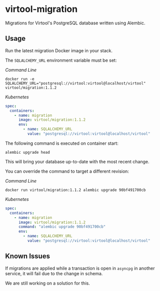 # virtool-migration

Migrations for Virtool's PostgreSQL database written using Alembic.

## Usage

Run the latest migration Docker image in your stack.

The `SQLALCHEMY_URL` environment variable must be set:

_Command Line_
```shell
docker run -e SQLALCHEMY_URL="postgresql://virtool:virtool@localhost/virtool" virtool/migration:1.1.2 
```

_Kubernetes_
```yaml
spec:
  containers:
    - name: migration
      image: virtool/migration:1.1.2
      env:
        - name: SQLALCHEMY_URL
          value: "postgresql://virtool:virtool@localhost/virtool"
```

The following command is executed on container start:
```shell
alembic upgrade head
```

This will bring your database up-to-date with the most recent change.

You can override the command to target a different revision:

_Command Line_
```shell
docker run virtool/migration:1.1.2 alembic upgrade 90bf491700cb

```

_Kubernetes_
```yaml
spec:
  containers:
    - name: migration
      image: virtool/migration:1.1.2
      command: "alembic upgrade 90bf491700cb"
      env:
        - name: SQLALCHEMY_URL
          value: "postgresql://virtool:virtool@localhost/virtool"
```


## Known Issues

If migrations are applied while a transaction is open in `asyncpg` in another service, it will fail due to the change in
schema.

We are still working on a solution for this.

